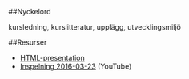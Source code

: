 ##Nyckelord

kursledning, kurslitteratur, upplägg, utvecklingsmiljö

##Resurser
- [HTML-presentation](https://rawgit.com/1dv024/syllabus/master/forelasningar/00/index.html#)
- [Inspelning 2016-03-23]() (YouTube)
